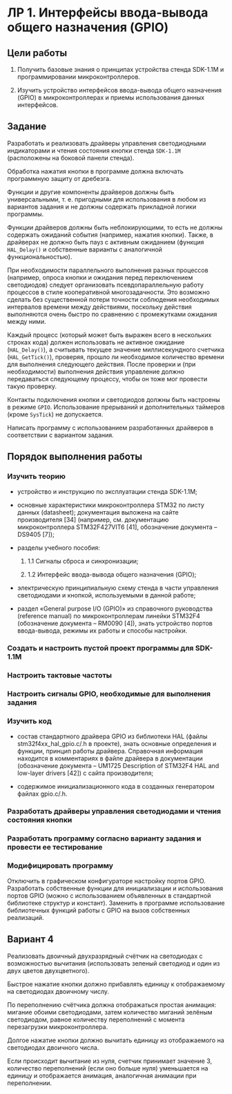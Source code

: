# ЛР 1. Интерфейсы ввода-вывода общего назначения (GPIO)

## Цели работы

1. Получить базовые знания о принципах устройства стенда SDK-1.1M и программировании микроконтроллеров.

2. Изучить устройство интерфейсов ввода-вывода общего назначения (GPIO) в микроконтроллерах и приемы использования данных интерфейсов.

## Задание

Разработать и реализовать драйверы управления светодиодными индикаторами и чтения состояния кнопки стенда `SDK-1.1М` (расположены на боковой панели стенда).

Обработка нажатия кнопки в программе должна включать программную защиту от дребезга.

Функции и другие компоненты драйверов должны быть универсальными, т. е. пригодными для использования в любом из вариантов задания и не должны содержать прикладной логики программы.

Функции драйверов должны быть неблокирующими, то есть не должны содержать ожиданий события (например, нажатия кнопки). Также, в драйверах не должно быть пауз с активным ожиданием (функция `HAL_Delay()` и собственные варианты с аналогичной функциональностью).

При необходимости параллельного выполнения разных процессов (например, опроса кнопки и ожидания перед переключением светодиодов) следует организовать псевдопараллельную работу процессов в стиле кооперативной многозадачности. Это возможно сделать без существенной потери точности соблюдения необходимых интервалов времени между действиями, поскольку действия выполняются очень быстро по сравнению с промежутками ожидания между ними.

Каждый процесс (который может быть выражен всего в нескольких строках кода) должен использовать не активное ожидание (`HAL_Delay()`), а считывать текущее значение миллисекундного счетчика (`HAL_GetTick()`), проверяя, прошло ли необходимое количество времени для выполнения следующего действия. После проверки и (при необходимости) выполнения действия управление должно передаваться следующему процессу, чтобы он тоже мог провести такую проверку.

Контакты подключения кнопки и светодиодов должны быть настроены в режиме `GPIO`. Использование прерываний и дополнительных таймеров (кроме `SysTick`) не допускается.

Написать программу с использованием разработанных драйверов в соответствии с вариантом задания.

## Порядок выполнения работы

### Изучить теорию

* устройство и инструкцию по эксплуатации стенда SDK-1.1M;

* основные характеристики микроконтроллера STM32 по листу данных (datasheet); документация выложена на сайте производителя [34] (например, см. документацию микроконтроллера STM32F427VIT6 [41], обозначение документа – DS9405 [7]);

* разделы учебного пособия:

  1. 1.1 Сигналы сброса и синхронизации;

  2. 1.2 Интерфейс ввода-вывода общего назначения (GPIO);

* электрическую принципиальную схему стенда в части управления светодиодами и кнопкой, используемыми в данной работе;

* раздел «General purpose I/O (GPIO)» из справочного руководства (reference manual) по микроконтроллерам линейки STM32F4 (обозначение документа – RM0090 [4]), знать устройство портов ввода-вывода, режимы их работы и способы настройки.

### Создать и настроить пустой проект программы для SDK-1.1M

### Настроить тактовые частоты

### Настроить сигналы GPIO, необходимые для выполнения задания

### Изучить код

* состав стандартного драйвера GPIO из библиотеки HAL (файлы stm32f4xx_hal_gpio.c/.h в проекте), знать основные определения и функции, принцип работы драйвера. Справочная информация находится в комментариях в файле драйвера в документации (обозначение документа – UM1725 Description of STM32F4 HAL and low-layer drivers [42]) с сайта производителя;

* содержимое инициализационного кода в созданных генератором файлах gpio.c/.h.

### Разработать драйверы управления светодиодами и чтения состояния кнопки

### Разработать программу согласно варианту задания и провести ее тестирование

### Модифицировать программу

Отключить в графическом конфигураторе настройку портов GPIO. Разработать собственные функции для инициализации и использования портов GPIO (можно с использованием объявленных в стандартной библиотеке структур и констант). Заменить в программе использование библиотечных функций работы с GPIO на вызов собственных реализаций.

## Вариант 4

Реализовать двоичный двухразрядный счётчик на светодиодах с возможностью вычитания (использовать зеленый светодиод и один из двух цветов двухцветного).

Быстрое нажатие кнопки должно прибавлять единицу к отображаемому на светодиодах двоичному числу.

По переполнению счётчика должна отображаться простая анимация: мигание обоими светодиодами, затем количество миганий зелёным светодиодом, равное количеству переполнений с момента перезагрузки микроконтроллера.

Долгое нажатие кнопки должно вычитать единицу из отображаемого на светодиодах двоичного числа.

Если происходит вычитание из нуля, счетчик принимает значение 3, количество переполнений (если оно больше нуля) уменьшается на единицу и отображается анимация, аналогичная анимации при переполнении.
